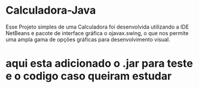 # Calculadora-Java
Esse Projeto simples de uma Calculadora foi desenvolvida utilizando a IDE NetBeans e pacote de interface gráfica o ojavax.swing, o que nos permite uma ampla gama de opções gráficas para desenvolvimento visual.
 
 # aqui esta adicionado o .jar para teste e o codigo caso queiram estudar 
